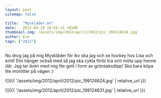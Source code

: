 ```yaml
---
layout: post
sitemap: false

title:  "Myskläder:on"
date:   2012-04-19 18:56:14 +0100
thumbnail-img: /assets/img/2012/april/2012/pic_199124624.jpg
author: Eva
tags: ["2012"]
---
```


Nu drog jag på mig Myskläder för ikv ska jag och se hockey hos Lisa och emil! Elin hänger också med så jag ska cykla förbi Ica och möta upp henne där. Jag tar även med mig lite gott i form av grönsaksdipp! Ska bara köpa lite morötter på vägen :)

![]({{ '/assets/img/2012/april/2012/pic_199124624.jpg'  | relative_url }})

![]({{ '/assets/img/2012/april/2012/pic_199124631.jpg'  | relative_url }})

